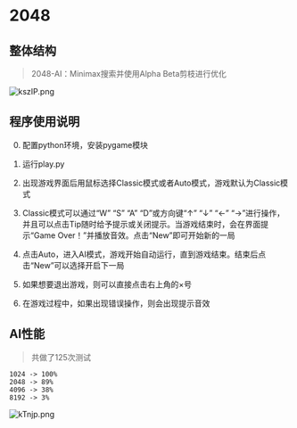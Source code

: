 # 2048

## 整体结构

> 2048-AI：Minimax搜索并使用Alpha Beta剪枝进行优化

![kszIP.png](../img/kszIP.png)

## 程序使用说明

0. 配置python环境，安装pygame模块

1. 运行play.py

2. 出现游戏界面后用鼠标选择Classic模式或者Auto模式，游戏默认为Classic模式

3. Classic模式可以通过“W” “S” “A” “D”或方向键“↑” “↓” “←” “→”进行操作，并且可以点击Tip随时给予提示或关闭提示。当游戏结束时，会在界面提示“Game Over！”并播放音效。点击“New”即可开始新的一局

4. 点击Auto，进入AI模式，游戏开始自动运行，直到游戏结束。结束后点击“New”可以选择开启下一局

5. 如果想要退出游戏，则可以直接点击右上角的×号

6. 在游戏过程中，如果出现错误操作，则会出现提示音效


## AI性能

> 共做了125次测试

```
1024 -> 100%
2048 -> 89%
4096 -> 38%
8192 -> 3%
```

<img src="https://i.328888.xyz/2023/01/08/kTnjp.png" alt="kTnjp.png" border="0" />
